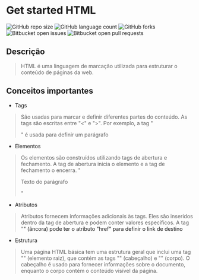 # Get started HTML

![GitHub repo size](https://img.shields.io/github/repo-size/iuricode/README-template?style=for-the-badge)
![GitHub language count](https://img.shields.io/github/languages/count/iuricode/README-template?style=for-the-badge)
![GitHub forks](https://img.shields.io/github/forks/iuricode/README-template?style=for-the-badge)
![Bitbucket open issues](https://img.shields.io/bitbucket/issues/iuricode/README-template?style=for-the-badge)
![Bitbucket open pull requests](https://img.shields.io/bitbucket/pr-raw/iuricode/README-template?style=for-the-badge)


## Descrição
> HTML é uma linguagem de marcação utilizada para estruturar o conteúdo de páginas da web.

## Conceitos importantes
* Tags
>  São usadas para marcar e definir diferentes partes do conteúdo. As tags são escritas entre "<" e ">". Por exemplo, a tag "<p>" é usada para definir um parágrafo

* Elementos
>  Os elementos são construídos utilizando tags de abertura e fechamento. A tag de abertura inicia o elemento e a tag de fechamento o encerra. "<p>Texto do parágrafo</p>"

* Atributos
> Atributos fornecem informações adicionais às tags. Eles são inseridos dentro da tag de abertura e podem conter valores específicos. A tag "<a>" (âncora) pode ter o atributo "href" para definir o link de destino

* Estrutura
> Uma página HTML básica tem uma estrutura geral que inclui uma tag "<html>" (elemento raiz), que contém as tags "<head>" (cabeçalho) e "<body>" (corpo). O cabeçalho é usado para fornecer informações sobre o documento, enquanto o corpo contém o conteúdo visível da página.
